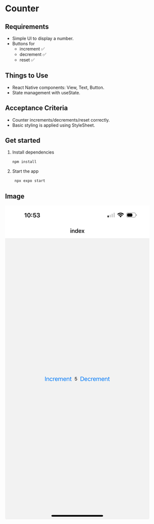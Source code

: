 # Counter

## Requirements
- Simple UI to display a number.
- Buttons for 
   - increment ✅
   - decrement ✅
   - reset ✅

## Things to Use
- React Native components: View, Text, Button.
- State management with useState.

## Acceptance Criteria
- Counter increments/decrements/reset correctly.
- Basic styling is applied using StyleSheet.

## Get started

1. Install dependencies

   ```bash
   npm install
   ```

2. Start the app

   ```bash
    npx expo start
   ```

## Image
![Counter App](./assets/screenshot.jpg)

